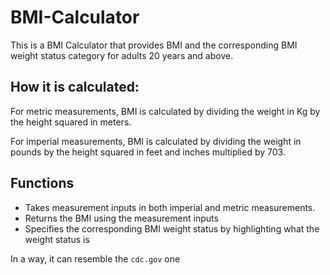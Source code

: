 # BMI-Calculator
This is a BMI Calculator that provides BMI and the corresponding BMI weight status category for adults 20 years and above.
## How it is calculated:
For metric measurements, BMI is calculated by dividing the weight in Kg by the height squared in meters.

For imperial measurements, BMI is calculated by dividing the weight in pounds by the height squared in feet and inches multiplied by 703.

## Functions
- Takes measurement inputs in both imperial and metric measurements.
- Returns the BMI using the measurement inputs
- Specifies the corresponding BMI weight status by highlighting what the weight status is

In a way, it can resemble the `cdc.gov` one
